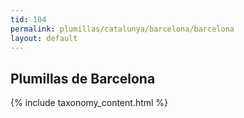 ```yaml
---
tid: 104
permalink: plumillas/catalunya/barcelona/barcelona
layout: default
---
```

## Plumillas de Barcelona
{% include taxonomy_content.html %}
